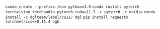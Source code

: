 # 
`conda create --prefix=./env python=3.9`
`conda install pytorch torchvision torchaudio pytorch-cuda=11.7 -c pytorch -c nvidia`
`conda install -c dglteam/label/cu117 dgl`
`pip install requests torchmetrics==0.11.4 ogb`
